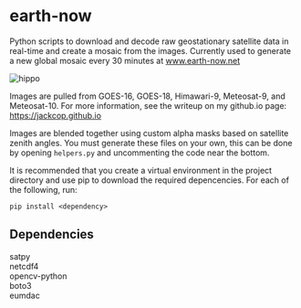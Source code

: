 # earth-now
Python scripts to download and decode raw geostationary satellite data in real-time and create a mosaic from the images. Currently used to generate a new global mosaic every 30 minutes at www.earth-now.net

![hippo](https://github.com/jackcop/earth-now/blob/main/looped_512x1024.gif)

Images are pulled from GOES-16, GOES-18, Himawari-9, Meteosat-9, and Meteosat-10. For more information, see the writeup on my github.io page:
https://jackcop.github.io

Images are blended together using custom alpha masks based on satellite zenith angles. You must generate these files on your own, this can be done
by opening `helpers.py` and uncommenting the code near the bottom.

It is recommended that you create a virtual environment in the project directory and use pip to download the required depencencies. 
For each of the following, run:

`pip install <dependency>`

## Dependencies
satpy  
netcdf4  
opencv-python  
boto3  
eumdac  





